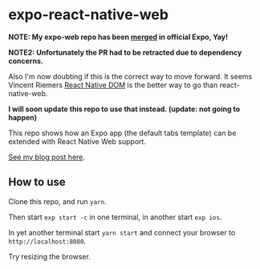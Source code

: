 # expo-react-native-web

**NOTE: My expo-web repo has been [merged](https://github.com/expo/expo-sdk/pull/107) in official Expo, Yay!**

**NOTE2: Unfortunately the PR had to be retracted due to dependency concerns.**

Also I'm now doubting if this is the correct way to move forward.
It seems Vincent Riemers [React Native DOM](https://github.com/vincentriemer/react-native-dom) is the better way to go than react-native-web.

**I will soon update this repo to use that instead. (update: not going to happen)**

This repo shows how an Expo app (the default tabs template) can be extended with React Native Web support.

[See my blog post here](https://medium.com/@ron.arts/web-support-for-create-react-native-app-80b16f930326).

## How to use

Clone this repo, and run `yarn`.

Then start `exp start -c` in one terminal, in another start `exp ios`.

In yet another terminal start `yarn start` and connect your browser to `http://localhost:8080`.

Try resizing the browser.
